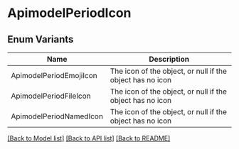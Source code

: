 # ApimodelPeriodIcon

## Enum Variants

| Name | Description |
|---- | -----|
| ApimodelPeriodEmojiIcon | The icon of the object, or null if the object has no icon |
| ApimodelPeriodFileIcon | The icon of the object, or null if the object has no icon |
| ApimodelPeriodNamedIcon | The icon of the object, or null if the object has no icon |

[[Back to Model list]](../README.md#documentation-for-models) [[Back to API list]](../README.md#documentation-for-api-endpoints) [[Back to README]](../README.md)


